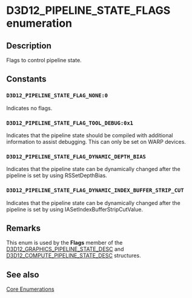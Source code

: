 # D3D12_PIPELINE_STATE_FLAGS enumeration

## Description

Flags to control pipeline state.

## Constants

### `D3D12_PIPELINE_STATE_FLAG_NONE:0`

Indicates no flags.

### `D3D12_PIPELINE_STATE_FLAG_TOOL_DEBUG:0x1`

Indicates that the pipeline state should be compiled with additional information to assist debugging.
This can only be set on WARP devices.

### `D3D12_PIPELINE_STATE_FLAG_DYNAMIC_DEPTH_BIAS`

Indicates that the pipeline state can be dynamically changed after the pipeline is set by using RSSetDepthBias.

### `D3D12_PIPELINE_STATE_FLAG_DYNAMIC_INDEX_BUFFER_STRIP_CUT`

Indicates that the pipeline state can be dynamically changed after the pipeline is set by using IASetIndexBufferStripCutValue.

## Remarks

This enum is used by the **Flags** member of the
[D3D12_GRAPHICS_PIPELINE_STATE_DESC](https://learn.microsoft.com/windows/desktop/api/d3d12/ns-d3d12-d3d12_graphics_pipeline_state_desc) and
[D3D12_COMPUTE_PIPELINE_STATE_DESC](https://learn.microsoft.com/windows/desktop/api/d3d12/ns-d3d12-d3d12_compute_pipeline_state_desc) structures.

## See also

[Core Enumerations](https://learn.microsoft.com/windows/desktop/direct3d12/direct3d-12-enumerations)